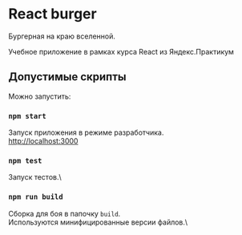 # React burger

Бургерная на краю вселенной.

Учебное приложение в рамках курса React из Яндекс.Практикум 

## Допустимые скрипты

Можно запустить:

### `npm start`

Запуск приложения в режиме разработчика.\
[http://localhost:3000](http://localhost:3000)

### `npm test`

Запуск тестов.\

### `npm run build`

Сборка для боя в папочку `build`.\
Используются минифицированные версии файлов.\